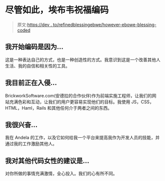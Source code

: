 # 尽管如此，埃布韦祝福编码

> 原文:[https://dev . to/refinedblessingebwe/however-ebowe-blessing-coded](https://dev.to/refinedblessingebowe/nevertheless-ebowe-blessing-coded)

## [](#i-began-coding-because)我开始编码是因为...

这是一种表达自己的方式，也是一种创造性的方式。我意识到这是一个改善其他人生活、我的自信和相关性的工具。

## [](#im-currently-hacking-on)我目前正在入侵...

BrickworkSoftware.com(安德拉的合作伙伴)作为前端实施工程师，让我们的网站充满色彩和互动，让我们的用户更容易实现他们的目标。我使用 JS，CSS，HTML，Haml，Rails 和其他任何介于两者之间的东西。

## [](#im-excited-about)我很兴奋...

我在 Andela 的工作，以及它如何给我一个平台来提高我作为开发人员的技能，并通过我的工作激励其他人。

## [](#my-advice-for-other-women-who-code-is)我对其他代码女性的建议是...

对你所做的事情充满激情，全心投入。我们的心有所不同。